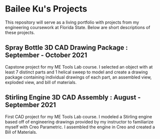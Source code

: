 # Bailee Ku's Projects
This repository will serve as a living portfolio with projects from my engineering coursework at Florida State. Below are short descriptions of these projects.

## Spray Bottle 3D CAD Drawing Package : September - October 2021
Capstone project for my ME Tools Lab course. I selected an object with at least 7 distinct parts and 1 helical sweep to model and create a drawing package containing individual drawings of each part, an assembled view, exploded view, and bill of materials.

## Stirling Engine 3D CAD Assembly : August - September 2021
First CAD project for my ME Tools Lab course. I modeled a Stirling engine based off of engineering drawings provided by my instructor to familiarize myself with Creo Parametric. I assembled the engine in Creo and created a Bill of Materials. 
